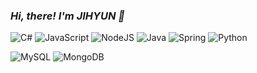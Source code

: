 ### _Hi, there! I'm JIHYUN 🐳_
<!-- 마크다운 링크 !!  https://github.com/Ileriayo/markdown-badges  -->
<!-- 사용 언어 -->
![C#](https://img.shields.io/badge/c%23-%23239120.svg?style=flat-square&logo=c-sharp&logoColor=white) ![JavaScript](https://img.shields.io/badge/javascript-%23323330.svg?style=flat-square&logo=javascript&logoColor=%23F7DF1E) ![NodeJS](https://img.shields.io/badge/node.js-6DA55F?style=flat-square&logo=node.js&logoColor=white) ![Java](https://img.shields.io/badge/java-%23ED8B00.svg?style=flat-square&logo=java&logoColor=white) ![Spring](https://img.shields.io/badge/spring-%236DB33F.svg?style=flat-square&logo=spring&logoColor=white) ![Python](https://img.shields.io/badge/python-3670A0?style=flat-square&logo=python&logoColor=ffdd54) 

![MySQL](https://img.shields.io/badge/mysql-4479A1.svg?style=flat-square&logo=mysql&logoColor=white) ![MongoDB](https://img.shields.io/badge/MongoDB-%234ea94b.svg?style=flat-square&logo=mongodb&logoColor=white)

<!-- 깃허브 상태 (평가) -->
<!--[![Anurag's GitHub stats](https://github-readme-stats.vercel.app/api?username=jihyun-pp)](https://github.com/jihyun-pp/github-readme-stats)-->


<!-- ![waving](https://capsule-render.vercel.app/api?type=waving&height=200&text=Hi%20I'm%20JIHYUN&fontAlign=50&fontAlignY=40&color=gradient) -->
<!-- ![Jihyun's GitHub stats](https://github-readme-stats.vercel.app/api?username=jihyun-pp&bg_color=30,e96443,904e95&title_color=fff&text_color=fff) -->

<!-- 사용 언어 비율 -->
<!--[![Top Langs](https://github-readme-stats.vercel.app/api/top-langs/?username=jihyun-pp)](https://github.com/jihyun-pp/github-readme-stats)-->



<!--
![Docker](https://img.shields.io/badge/docker-%230db7ed.svg?style=for-the-badge&logo=docker&logoColor=white)
![Linux](https://img.shields.io/badge/Linux-FCC624?style=for-the-badge&logo=linux&logoColor=black)
-->

<!-- 조회수 -->
<!-- [![Hits](https://hits.seeyoufarm.com/api/count/incr/badge.svg?url=https%3A%2F%2Fgithub.com%2Fjihyun-pp&count_bg=%239C9C9C&title_bg=%238B4EE5&icon=&icon_color=%23E7E7E7&title=hits&edge_flat=false)](https://hits.seeyoufarm.com) -->



<!-- ### 📮 ME  -->
<!-- [![Gmail Badge](https://img.shields.io/badge/Gmail-d14836?style=flat-square&logo=Gmail&logoColor=white&link=mailto:qkrwlw1211@gmail.com)](mailto:qkrwlw1211@gmail.com)
[![Instagram Badge](https://img.shields.io/badge/Instagram-E4405F?style=flat-square&logo=Instagram&logoColor=white&link=https://www.instagram.com/xgraypondx/)](https://www.instagram.com/xgraypondx/)
[![Velog Badge](https://img.shields.io/badge/Velog-01DFA5?style=flat-square&logo=Velog&logoColor=white&link=https://https://velog.io/@qkrwl1211)](https://velog.io/@qkrwl1211) -->


<!--
 - markdown
    글자크기 : #(h1) ~ ######(h6)
    이탤릭 : _ _ | * *
    볼드 : __ __ | ** **
    인용 : >

**jihyun-pp/jihyun-pp** is a ✨ _special_ ✨ repository because its `README.md` (this file) appears on your GitHub profile.
Here are some ideas to get you started:

- 🔭 I’m currently working on ...
- 🌱 I’m currently learning ...
- 👯 I’m looking to collaborate on ...
- 🤔 I’m looking for help with ...
- 💬 Ask me about ...
- 📫 How to reach me: ...
- 😄 Pronouns: ...
- ⚡ Fun fact: ...
-->
